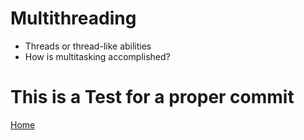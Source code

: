 # Multithreading
* Threads or thread-like abilities
* How is multitasking accomplished?
# This is a Test for a proper commit
[Home](../README.md)
